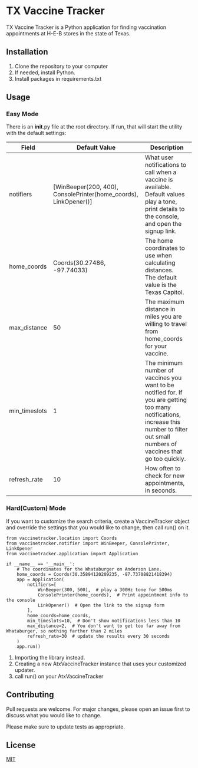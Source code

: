 # TX Vaccine Tracker

TX Vaccine Tracker is a Python application for finding vaccination appointments at H-E-B stores in the state of Texas.

## Installation


1. Clone the repository to your computer
2. If needed, install Python.
3. Install packages in requirements.txt

## Usage

### Easy Mode

There is an __init__.py file at the root directory. If run, that will start the utility with the default settings:

| Field         | Default Value                                                    | Description |
|---------------|------------------------------------------------------------------|-------------|
| notifiers     | [WinBeeper(200, 400), ConsolePrinter(home_coords), LinkOpener()] | What user notifications to call when a vaccine is available.<br> Default values play a tone, print details to the console, and open the signup link.
| home_coords   | Coords(30.27486, -97.74033)                                      | The home coordinates to use when calculating distances.<br>The default value is the Texas Capitol. | 
| max_distance  | 50                                                               | The maximum distance in miles you are willing to travel from home_coords for your vaccine. |
| min_timeslots | 1                                                                | The minimum number of vaccines you want to be notified for. If you are getting too many notifications, increase this number to filter out small numbers of vaccines that go too quickly. |
| refresh_rate  | 10                                                               | How often to check for new appointments, in seconds. |


### Hard(Custom) Mode

If you want to customize the search criteria, create a VaccineTracker object and override the settings that you would like to change, then call run() on it.

```
from vaccinetracker.location import Coords
from vaccinetracker.notifier import WinBeeper, ConsolePrinter, LinkOpener
from vaccinetracker.application import Application

if __name__ == '__main__':
    # The coordinates for the Whataburger on Anderson Lane.
    home_coords = Coords(30.35894120209235, -97.73708821418394)
    app = Application(
        notifiers=[
            WinBeeper(300, 500),  # play a 300Hz tone for 500ms
            ConsolePrinter(home_coords),  # Print appointment info to the console
            LinkOpener()  # Open the link to the signup form
        ],
        home_coords=home_coords,
        min_timeslots=10,  # Don't show notifications less than 10
        max_distance=2,  # You don't want to get too far away from Whataburger, so nothing farther than 2 miles
        refresh_rate=30  # update the results every 30 seconds
    )
    app.run()

```

1. Importing the library instead.
2. Creating a new AtxVaccineTracker instance that uses your customized updater.
3. call run() on your AtxVaccineTracker

## Contributing
Pull requests are welcome. For major changes, please open an issue first to discuss what you would like to change.

Please make sure to update tests as appropriate.

## License
[MIT](https://choosealicense.com/licenses/mit/)